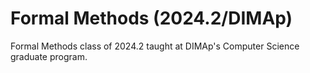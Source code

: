 # Formal Methods (2024.2/DIMAp)
Formal Methods class of 2024.2 taught at DIMAp's Computer Science graduate program.
